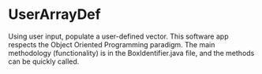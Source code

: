 # UserArrayDef
 
Using user input, populate a user-defined vector. This software app respects the Object Oriented Programming paradigm. The main methodology (functionality) is in the BoxIdentifier.java file, and the methods can be quickly called.

